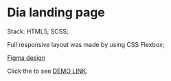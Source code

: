# Dia landing page

Stack: HTML5, SCSS;

Full responsive layout was made by using CSS Flexbox;

[Figma design](https://www.figma.com/file/7qwsWggv9BAxMi2VPhBuPr/Air-(formerly-Dia)?node-id=9138%3A35) 

Click the to see
  [DEMO LINK](https://tolik-bilokrylov.github.io/layout_dia/).

